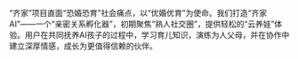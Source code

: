 “齐家”项目直面“恐婚恐育”社会痛点，以“优婚优育”为使命。我们打造“齐家AI”——一个“亲密关系孵化器”，初期聚焦“熟人社交圈”，提供轻松的“云养娃”体验。用户在共同抚养AI孩子的过程中，学习育儿知识，演练为人父母，并在协作中建立深厚情感，成长为更值得信赖的伙伴。